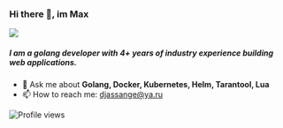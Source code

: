 ### Hi there 👋, im Max
<img src="https://github-readme-stats.vercel.app/api?username=KaymeKaydex&show_icons=true&count_private=true&theme=tokyonight">


##### I am a golang developer with 4+ years of industry experience building web applications.

- 💬 Ask me about **Golang, Docker, Kubernetes, Helm, Tarantool, Lua**
- 📫 How to reach me: djassange@ya.ru
  
![Profile views](https://gpvc.arturio.dev/KaymeKaydex)  
